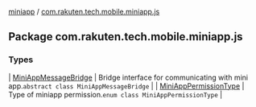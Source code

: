 [miniapp](../index.md) / [com.rakuten.tech.mobile.miniapp.js](./index.md)

## Package com.rakuten.tech.mobile.miniapp.js

### Types

| [MiniAppMessageBridge](-mini-app-message-bridge/index.md) | Bridge interface for communicating with mini app.`abstract class MiniAppMessageBridge` |
| [MiniAppPermissionType](-mini-app-permission-type/index.md) | Type of miniapp permission.`enum class MiniAppPermissionType` |

